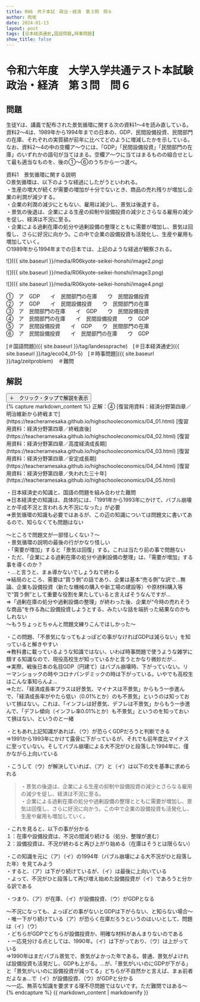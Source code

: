 ```yaml
---
title: R06　共テ本試　政治・経済　第３問　問６
author: 雨坂
date: 2024-01-13
layout: post
tags: [日本経済通史,国語問題,時事問題]
show_title: false
---
```

  
# 令和六年度　大学入学共通テスト本試験　政治・経済　第３問　問６  

## 問題  
生徒Yは、講義で配布された景気循環に関する次の資料1〜4を読み直している。資料2〜4は、1989年から1994年までの日本の、GDP、民間設備投資、民間部門の在庫、それぞれの実質額が前年に比べてどのように増減したかを示している。なお、資料2〜4の中の空欄ア〜ウには、「GDP」「民間設備投資」「民間部門の在庫」のいずれかの語句が当てはまる。空欄ア〜ウに当てはまるものの組合せとして最も適当なものを、後の①〜⑥のうちから一つ選べ。  
  
資料1　景気循環に関する説明  
○景気循環は、以下のような経過にしたがうといわれる。  
・生産の増大が続くが需要の増加が十分でないとき、商品の売れ残りが増加し企業の利潤が減少する。  
・企業の利潤の減少にともない、雇用は減少し、景気は後退する。  
・景気の後退は、企業による生産の抑制や設備投資の減少とさらなる雇用の減少を促し、経済は不況に至る。  
・企業による過剰在庫の処分や過剰設備の整理とともに需要が増加し、景気は回復し、さらに好況に向かう。この中で企業の設備投資も活発化し、生産や雇用も増加していく。  
○1989年から1994年までの日本では、上記のような経過が観察される。  
  
![]({{ site.baseurl }}/media/R06kyote-seikei-honshi/image2.png)  
  
![]({{ site.baseurl }}/media/R06kyote-seikei-honshi/image3.png)  
  
![]({{ site.baseurl }}/media/R06kyote-seikei-honshi/image4.png)  
  
①　ア　GDP　　イ　民間部門の在庫　　ウ　民間設備投資  
②　ア　GDP　　イ　民間設備投資　　ウ　民間部門の在庫  
③　ア　民間部門の在庫　　イ　GDP　　ウ　民間設備投資  
④　ア　民間部門の在庫　　イ　民間設備投資　　ウ　GDP  
⑤　ア　民間設備投資　　イ　GDP　　ウ　民間部門の在庫  
⑥　ア　民間設備投資　　イ　民間部門の在庫　　ウ　GDP  
  
  
[＃国語問題]({{ site.baseurl }}/tag/landessprache)　[＃日本経済通史]({{ site.baseurl }}/tag/eco04_01-5)　[＃時事問題]({{ site.baseurl }}/tag/zeitproblem)　＃難問  
  
## 解説  
<div class="collapsible">
  <button class="collapsible-button">＋　クリック・タップで解説を表示</button>
  <div class="collapsible-content">
    {% capture markdown_content %}
正解：④  
[復習用資料：経済分野第四章／明治維新から終戦まで](https://teacheramesaka.github.io/highschooleconomics/04_01.html)    
[復習用資料：経済分野第四章／終戦直後](https://teacheramesaka.github.io/highschooleconomics/04_02.html)    
[復習用資料：経済分野第四章／高度経済成長期](https://teacheramesaka.github.io/highschooleconomics/04_03.html)    
[復習用資料：経済分野第四章／安定成長期](https://teacheramesaka.github.io/highschooleconomics/04_04.html)    
[復習用資料：経済分野第四章／失われた三十年](https://teacheramesaka.github.io/highschooleconomics/04_05.html)    

・日本経済史の知識と、国語の問題を組み合わせた難問  
⇒日本経済史の知識は、具体的には、「1991年から1993年にかけて、バブル崩壊とか平成不況と言われる大不況になった」が必要  
⇒景気循環の知識も必要ではあるが、この辺の知識については問題文に書いてあるので、知らなくても問題はない  
  
～ところで問題文が一部怪しくない？～  
・景気循環の説明の最後の行がかなり怪しい  
・「需要が増加」すると「景気は回復」する。これは当たり前の事で問題ない  
・ただ、「企業による過剰在庫の処分や過剰設備の整理」は、「需要が増加」する事を導くのか？  
・…と言うと、まぁ導かないでしょうねで終わる  
⇒結局のところ、需要は“買う側”の話であり、企業は基本“売る側”な訳で…無論、企業も設備投資（新たな機械の購入や新工場の建設等）や原材料購入等で“買う側”として重要な役割を果たしていると言えばそうなんですが…  
⇒「過剰在庫の処分や過剰設備の整理」が終わった後、企業が“今時の売れそうな商品”を作る為に設備投資しようとする、みたいな話を端折った結果なのかもしれない  
～もうちょっとちゃんと問題文練りこんでほしかった～  
  
・この問題、「不景気になってもよっぽどの事がなければGDPは減らない」を知っていると解きやすい  
⇒教科書に載っているような知識ではない、いわば時事問題で使うような雑学に類する知識なので、現役高校生が知っているかと言うとかなり微妙だが…  
⇒実際、戦後日本の名目GDP（円建て）はバブル崩壊時、下がっていない。リーマンショックの時やコロナパンデミックの時は下がっている。いやでも高校生はこんな事知らんよ…  
⇒ただ、「経済成長率プラスは好景気、マイナスは不景気」からもう一歩進んで、「経済成長率がやたら低い（0.01%とか）のも不景気」というのは知っておいて損はない。これは、「インフレは好景気、デフレは不景気」からもう一歩進んで、「デフレ傾向（インフレ率0.01%とか）も不景気」というのを知っておいて損はない、というのと一緒  
  
・ともあれ上記知識があれば、（ウ）が恐らくGDPだろうと判断できる  
⇒1991から1993年にかけて露骨に下がっているが、それでも前年度比マイナスに至っていない。そしてバブル崩壊による大不況がひと段落した1994年に、僅かながら上向いている  
  
・こうして（ウ）が解決していれば、（ア）と（イ）は以下の文を基準に求められる  
  
>・景気の後退は、企業による生産の抑制や設備投資の減少とさらなる雇用の減少を促し、経済は不況に至る。  
>・企業による過剰在庫の処分や過剰設備の整理とともに需要が増加し、景気は回復し、さらに好況に向かう。この中で企業の設備投資も活発化し、生産や雇用も増加していく。  
  
・これを見ると、以下の事が分かる  
１：在庫や設備投資は、不況の間減り続ける（処分、整理が進む）  
２：設備投資は、不況が終わると再び上がり始める（在庫はそうとは限らない）  
  
・この知識を元に（ア）（イ）の1994年（バブル崩壊による大不況がひと段落した年）を見てみよう  
・すると、（ア）は下がり続けているが、（イ）は最後に上向いている  
・よって、不況がひと段落して再び増え始めた設備投資が（イ）であろうと分かる訳である  
  
・つまり、（ア）が在庫、（イ）が設備投資、（ウ）がGDPとなる  
  
～不況になっても、よっぽどの事がないとGDPは下がらない、と知らない場合～  
・唯一下がり続けている（ア）が恐らく在庫だろうというのはいいとして、問題は（イ）（ウ）  
・どちらがGDPでどちらが設備投資か、明確な材料があんまりないのである  
・一応見分ける点としては、1990年。（イ）は下がっており、（ウ）は上がっている  
⇒1990年はまだバブル景気で、景気がよかった年である。普通、景気がよければ設備投資も活発だし、GDPも上がる。…が、「景気がいいのにGDPが下がる」と「景気がいいのに設備投資が減ってる」どちらが不自然かと言えば、まぁ前者だよなぁ…で（イ）が設備投資、（ウ）がGDPと分かる  
～一応、無茶な知識を要求する理不尽問題ではないです。ただ難問ではある～  
    {% endcapture %}
    {{ markdown_content | markdownify }}
  </div>
</div>

